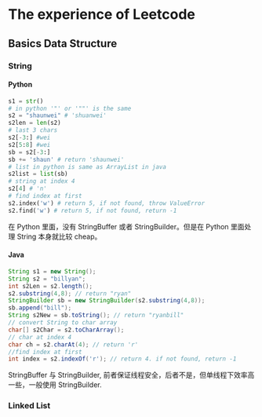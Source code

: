 # The experience of Leetcode

## Basics Data Structure

### String

#### Python

```Python
s1 = str()
# in python '"' or '""' is the same
s2 = "shaunwei" # 'shuanwei'
s2len = len(s2)
# last 3 chars
s2[-3:] #wei
s2[5:8] #wei
sb = s2[-3:]
sb += 'shaun' # return 'shaunwei'
# list in python is same as ArrayList in java
s2list = list(sb)
# string at index 4
s2[4] # 'n'
# find index at first
s2.index('w') # return 5, if not found, throw ValueError
s2.find('w') # return 5, if not found, return -1
```
在 Python 里面，没有 StringBuffer 或者 StringBuilder。但是在 Python 里面处理 String 本身就比较 cheap。

#### Java

```java
String s1 = new String();
String s2 = "billyan";
int s2Len = s2.length();
s2.substring(4,8); // return "ryan"
StringBuilder sb = new StringBuilder(s2.substring(4,8));
sb.append("bill");
String s2New = sb.toString(); // return "ryanbill"
// convert String to char array
char[] s2Char = s2.toCharArray();
// char at index 4
char ch = s2.charAt(4); // return 'r'
//find index at first
int index = s2.indexOf('r'); // return 4. if not found, return -1
```
StringBuffer 与 StringBuilder, 前者保证线程安全，后者不是，但单线程下效率高一些，一般使用 StringBuilder.

### Linked List

